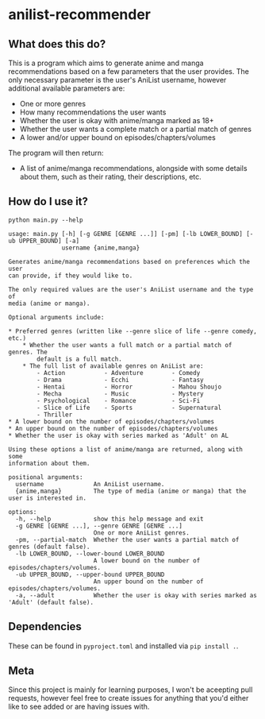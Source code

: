 # anilist-recommender

## What does this do?

This is a program which aims to generate anime and manga recommendations based
on a few parameters that the user provides. The only necessary parameter is
the user's AniList username, however additional available parameters are:
- One or more genres
- How many recommendations the user wants
- Whether the user is okay with anime/manga marked as 18+
- Whether the user wants a complete match or a partial match of genres
- A lower and/or upper bound on episodes/chapters/volumes

The program will then return:
- A list of anime/manga recommendations, alongside with some details about
them, such as their rating, their descriptions, etc.

## How do I use it?

`python main.py --help`

```
usage: main.py [-h] [-g GENRE [GENRE ...]] [-pm] [-lb LOWER_BOUND] [-ub UPPER_BOUND] [-a]
               username {anime,manga}

Generates anime/manga recommendations based on preferences which the user
can provide, if they would like to.

The only required values are the user's AniList username and the type of
media (anime or manga).

Optional arguments include:

* Preferred genres (written like --genre slice of life --genre comedy, etc.)
    * Whether the user wants a full match or a partial match of genres. The
        default is a full match.
    * The full list of available genres on AniList are:
        - Action           - Adventure        - Comedy
        - Drama            - Ecchi            - Fantasy
        - Hentai           - Horror           - Mahou Shoujo
        - Mecha            - Music            - Mystery
        - Psychological    - Romance          - Sci-Fi
        - Slice of Life    - Sports           - Supernatural
        - Thriller
* A lower bound on the number of episodes/chapters/volumes
* An upper bound on the number of episodes/chapters/volumes
* Whether the user is okay with series marked as 'Adult' on AL

Using these options a list of anime/manga are returned, along with some
information about them.

positional arguments:
  username              An AniList username.
  {anime,manga}         The type of media (anime or manga) that the user is interested in.

options:
  -h, --help            show this help message and exit
  -g GENRE [GENRE ...], --genre GENRE [GENRE ...]
                        One or more AniList genres.
  -pm, --partial-match  Whether the user wants a partial match of genres (default false).
  -lb LOWER_BOUND, --lower-bound LOWER_BOUND
                        A lower bound on the number of episodes/chapters/volumes.
  -ub UPPER_BOUND, --upper-bound UPPER_BOUND
                        An upper bound on the number of episodes/chapters/volumes.
  -a, --adult           Whether the user is okay with series marked as 'Adult' (default false).
```

## Dependencies

These can be found in `pyproject.toml` and installed via `pip install .`.

## Meta

Since this project is mainly for learning purposes, I won't be aceepting pull requests,
however feel free to create issues for anything that you'd either like to see added or are
having issues with.
